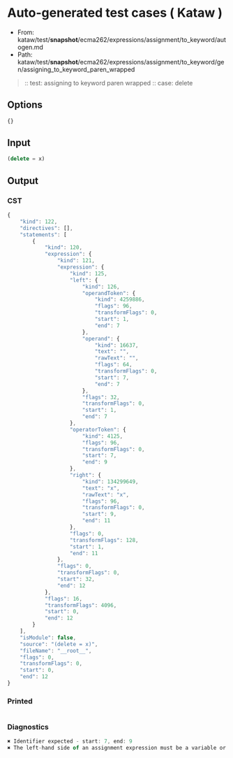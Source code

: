 # Auto-generated test cases ( Kataw )
- From: kataw/test/__snapshot__/ecma262/expressions/assignment/to_keyword/autogen.md
- Path: kataw/test/__snapshot__/ecma262/expressions/assignment/to_keyword/gen/assigning_to_keyword_paren_wrapped
> :: test: assigning to keyword paren wrapped
> :: case: delete
## Options

`````js
{}
`````
## Input

`````js
(delete = x)
`````
## Output

### CST

```javascript
{
    "kind": 122,
    "directives": [],
    "statements": [
        {
            "kind": 120,
            "expression": {
                "kind": 121,
                "expression": {
                    "kind": 125,
                    "left": {
                        "kind": 126,
                        "operandToken": {
                            "kind": 4259886,
                            "flags": 96,
                            "transformFlags": 0,
                            "start": 1,
                            "end": 7
                        },
                        "operand": {
                            "kind": 16637,
                            "text": "",
                            "rawText": "",
                            "flags": 64,
                            "transformFlags": 0,
                            "start": 7,
                            "end": 7
                        },
                        "flags": 32,
                        "transformFlags": 0,
                        "start": 1,
                        "end": 7
                    },
                    "operatorToken": {
                        "kind": 4125,
                        "flags": 96,
                        "transformFlags": 0,
                        "start": 7,
                        "end": 9
                    },
                    "right": {
                        "kind": 134299649,
                        "text": "x",
                        "rawText": "x",
                        "flags": 96,
                        "transformFlags": 0,
                        "start": 9,
                        "end": 11
                    },
                    "flags": 0,
                    "transformFlags": 128,
                    "start": 1,
                    "end": 11
                },
                "flags": 0,
                "transformFlags": 0,
                "start": 32,
                "end": 12
            },
            "flags": 16,
            "transformFlags": 4096,
            "start": 0,
            "end": 12
        }
    ],
    "isModule": false,
    "source": "(delete = x)",
    "fileName": "__root__",
    "flags": 0,
    "transformFlags": 0,
    "start": 0,
    "end": 12
}
```

### Printed

```javascript

```

### Diagnostics

```javascript
✖ Identifier expected - start: 7, end: 9
✖ The left-hand side of an assignment expression must be a variable or a property access - start: 7, end: 9

```

